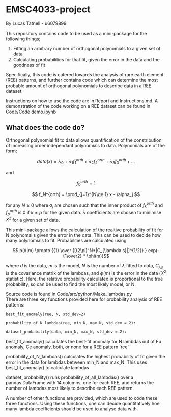 # EMSC4033-project
By Lucas Tatnell - u6079899

This repository contains code to be used as a mini-package for the following things;

1. Fitting an arbitrary number of orthogonal polynomials to a given set of data
2. Calculating probabilities for that fit, given the error in the data and the goodness of fit

Specifically, this code is catered towards the analysis of rare earth element (REE) patterns, and further contains code which can determine the most probable amount of orthogonal polynomials to describe data in a REE dataset.

Instructions on how to use the code are in Report and Instructions.md. A demonstration of the code working on a REE dataset can be found in Code/Code demo.ipynb

## What does the code do?

Orthogonal polynomial fit to data allows quantification of the constribution of increasing order independant polynomials to data. Polynomials are of the form;

$$ data(x) = \lambda_0 + \lambda_1 f_1^{orth} + \lambda_2 f_2^{orth} + \lambda_3 f_3^{orth} + ... $$

and

  $$  f_0^{orth} = 1 $$
  
  $$    f_N^{orth} = \prod_{j=1}^{N\ge 1} x - \alpha_j  $$

for any $N \ge 0$ where $\alpha_j$ are chosen such that the inner product of $f_k^{orth}$ and $f_p^{orth}$ is 0 if $k \neq p$ for the given data. 
$\lambda$ coefficients are chosen to minimise $X^2$ for a given set of data.

This mini-package allows the calculation of the realtive probability of fit for N polynomails given the error in the data. This can be used to decide how many polynomials to fit. Probabilities are calculated using 

$$ p(d|m)  \propto  {{1} \over {[(2\pi)^N*|C_{\lambda s}|]^{1/2}}  } exp(-{1\over2} * \phi(m))$$ 

where $d$ is the data, $m$ is the model, $N$ is the number of $\lambda$ fitted to data, $C_{\lambda s}$ is the covariance matrix of the lambdas, and $\phi(m)$ is the error in the data ($X^2$ statistic).
Here, the relative probability calculated is proportional to the true probability, so can be used to find the most likely model, or N.


Source code is found in Code/src/python/Make_lambdas.py  
There are three key functions provided here for probability analysis of REE patterns:

```
best_fit_anomaly(ree, N, std_dev=2)

probability_of_N_lambdas(ree, min_N, max_N, std_dev = 2):

dataset_probability(data, min_N, max_N, std_dev = 2):
```

best_fit_anomaly() calculates the best-fit anomaly for N lambdas out of Eu anomaly, Ce anomaly, both, or none for a REE pattern 'ree'.

probability_of_N_lambdas() calculates the highest probability of fit given the error in the data for lambdas between min_N and max_N. 
This uses best_fit_anomaly() to calculate lambdas

dataset_probability() runs probability_of_all_lambdas() over a pandas.DataFrame with 14 columns, one for each REE, and returns the number of lambdas most likely to describe each REE pattern. 

A number of other functions are provided, which are used to code these three functions. Using these functions, one can decide quantitatively hoe many lambda coefficients should be used to analyse data with.

